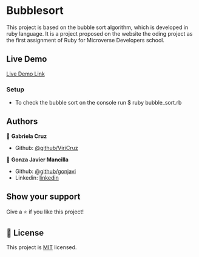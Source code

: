 # Bubblesort
This project is based on the bubble sort algorithm, which is developed in ruby language. It is a project proposed on the website the oding project as the first assignment of Ruby for Microverse Developers school.


## Live Demo

[Live Demo Link](https://repl.it/@ViriCruz/RepentantTechnologicalPrograms-1)

### Setup

 - To check the bubble sort on the console run $ ruby bubble_sort.rb 
 
## Authors

👤 **Gabriela Cruz**

- Github: [@github/ViriCruz](https://github.com/ViriCruz)

👤 **Gonza Javier Mancilla**

- Github: [@github/gonjavi](https://github.com/gonjavi)
- Linkedin: [linkedin](https://www.linkedin.com/in/g-javier-mancilla-a686a9178/)



## Show your support

Give a ⭐️ if you like this project!


## 📝 License

This project is [MIT](lic.url) licensed.



